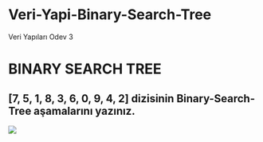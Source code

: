 # Veri-Yapi-Binary-Search-Tree
Veri Yapıları Odev 3


# BINARY SEARCH TREE

## [7, 5, 1, 8, 3, 6, 0, 9, 4, 2] dizisinin Binary-Search-Tree aşamalarını yazınız.

![](https://lh3.googleusercontent.com/F-XL1QPBiHxXIxL-lQU8x8UETy8X1a82cPzeTihZt_P180F6upCogxVcQ-WPKCvdmuFFYdU=s101)
